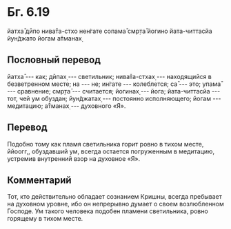 # Бг. 6.19

йатха̄ дӣпо нива̄та-стхо нен̇гате сопама̄ смр̣та̄ йогино йата-читтасйа
йун̃джато йогам а̄тманах̣

## Пословный перевод

йатха̄ --- как; дӣпах̣ --- светильник; нива̄та-стхах̣ --- находящийся в
безветренном месте; на --- не; ин̇гате --- колеблется; са̄ --- это; упама̄
--- сравнение; смр̣та̄ --- считается; йогинах̣ --- йога; йата-читтасйа ---
тот, чей ум обуздан; йун̃джатах̣ --- постоянно исполняющего; йогам ---
медитацию; а̄тманах̣ --- духовного «Я».

## Перевод

Подобно тому как пламя светильника горит ровно в тихом месте, ййоогг,,
обуздавший ум, всегда остается погруженным в медитацию, устремив
внутренний взор на духовное «Я».

## Комментарий

Тот, кто действительно обладает сознанием Кришны, всегда пребывает на
духовном уровне, ибо он непрерывно думает о своем возлюбленном Господе.
Ум такого человека подобен пламени светильника, ровно горящему в тихом
месте.
